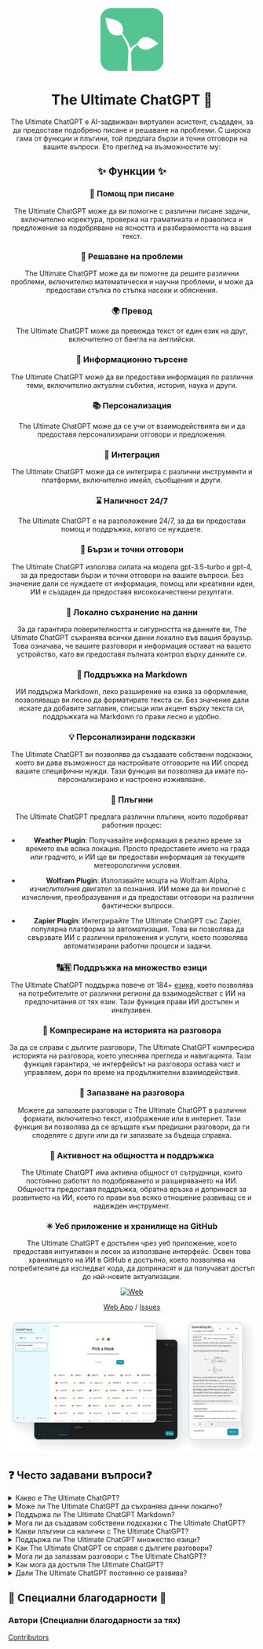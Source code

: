 <div align="center">
<img src="./docs/images/icon.png" alt="The Ultimate ChatGPT Icon"/>

<h1 align="center">The Ultimate ChatGPT 🌟</h1>

The Ultimate ChatGPT е AI-задвижван виртуален асистент, създаден, за да предостави подобрено писане и решаване на проблеми. С широка гама от функции и плъгини, той предлага бързи и точни отговори на вашите въпроси. Ето преглед на възможностите му:

## ✨ Функции ✨

### 📝 Помощ при писане
The Ultimate ChatGPT може да ви помогне с различни писане задачи, включително коректура, проверка на граматиката и правописа и предложения за подобряване на ясността и разбираемостта на вашия текст.

### 💭 Решаване на проблеми
The Ultimate ChatGPT може да ви помогне да решите различни проблеми, включително математически и научни проблеми, и може да предостави стъпка по стъпка насоки и обяснения.

### 🌍 Превод
The Ultimate ChatGPT може да превежда текст от един език на друг, включително от бангла на английски.

### 📑 Информационно търсене
The Ultimate ChatGPT може да ви предостави информация по различни теми, включително актуални събития, история, наука и други.

### 📚 Персонализация
The Ultimate ChatGPT може да се учи от взаимодействията ви и да предоставя персонализирани отговори и предложения.

### 📎 Интеграция
The Ultimate ChatGPT може да се интегрира с различни инструменти и платформи, включително имейл, съобщения и други.

### ⌛ Наличност 24/7
The Ultimate ChatGPT е на разположение 24/7, за да ви предостави помощ и поддръжка, когато се нуждаете.

### 🚀 Бързи и точни отговори

The Ultimate ChatGPT използва силата на модела gpt-3.5-turbo и gpt-4, за да предостави бързи и точни отговори на вашите въпроси. Без значение дали се нуждаете от информация, помощ или креативни идеи, ИИ е създаден да предоставя висококачествени резултати.

### 💾 Локално съхранение на данни

За да гарантира поверителността и сигурността на данните ви, The Ultimate ChatGPT съхранява всички данни локално във вашия браузър. Това означава, че вашите разговори и информация остават на вашето устройство, като ви предоставя пълната контрол върху данните си.

### 🔢 Поддръжка на Markdown

ИИ поддържа Markdown, леко разширение на езика за оформление, позволяващо ви лесно да форматирате текста си. Без значение дали искате да добавите заглавия, списъци или акцент върху текста си, поддръжката на Markdown го прави лесно и удобно.

### 💡 Персонализирани подсказки

The Ultimate ChatGPT ви позволява да създавате собствени подсказки, което ви дава възможност да настройвате отговорите на ИИ според вашите специфични нужди. Тази функция ви позволява да имате по-персонализирано и настроено изживяване.

### 🔆 Плъгини

The Ultimate ChatGPT предлага различни плъгини, които подобряват работния процес:

- **Weather Plugin**: Получавайте информация в реално време за времето във всяка локация. Просто предоставете името на града или градчето, и ИИ ще ви предостави информация за текущите метеорологични условия.

- **Wolfram Plugin**: Използвайте мощта на Wolfram Alpha, изчислителния двигател за познания. ИИ може да ви помогне с изчисления, преобразувания и да предостави отговори на различни фактически въпроси.

- **Zapier Plugin**: Интегрирайте The Ultimate ChatGPT със Zapier, популярна платформа за автоматизация. Това ви позволява да свързвате ИИ с различни приложения и услуги, което позволява автоматизирани работни процеси и задачи.

### 🔠🈶 Поддръжка на множество езици

The Ultimate ChatGPT поддържа повече от 184+ [езика](./SUPPORTED_LANGUAGES.md), което позволява на потребителите от различни региони да взаимодействат с ИИ на предпочитания от тях език. Тази функция прави ИИ достъпен и инклузивен.

### 💬 Компресиране на историята на разговора

За да се справи с дългите разговори, The Ultimate ChatGPT компресира историята на разговора, което улеснява прегледа и навигацията. Тази функция гарантира, че интерфейсът на разговора остава чист и управляем, дори по време на продължителни взаимодействия.

### 📂 Запазване на разговора

Можете да запазвате разговори с The Ultimate ChatGPT в различни формати, включително текст, изображение или в интернет. Тази функция ви позволява да се връщате към предишни разговори, да ги споделяте с други или да ги запазвате за бъдеща справка.

### 🔑 Активност на общността и поддръжка

The Ultimate ChatGPT има активна общност от сътрудници, които постоянно работят по подобряването и разширяването на ИИ. Общността предоставя поддръжка, обратна връзка и допринася за развитието на ИИ, което го прави във всяко отношение развиващ се и надежден инструмент.

### ✳ Уеб приложение и хранилище на GitHub

The Ultimate ChatGPT е достъпен чрез уеб приложение, което предоставя интуитивен и лесен за използване интерфейс. Освен това хранилището на ИИ в GitHub е достъпно, което позволява на потребителите да изследват кода, да допринасят и да получават достъп до най-новите актуализации.

[![Web][Web-image]][web-url]

[Web App](https://chatgpt.kiask.xyz/) / [Issues](https://github.com/ki-ask/The-Ultimate-ChatGPT/issues)

[web-url]: https://chatgpt.kiask.xyz
   
[download-url]: https://github.com/ki-ask/The-Ultimate-ChatGPT/releases

[Web-image]: https://img.shields.io/badge/Web-PWA-orange?logo=microsoftedge

![cover](./docs/images/cover.png)

</div>

## ❓ Често задавани въпроси❓

<details>
<summary>Какво е The Ultimate ChatGPT?</summary>
The Ultimate ChatGPT е AI-задвижван виртуален асистент, който предоставя бързи и точни отговори на вашите въпроси и предлага различни функции и плъгини, за да подобри вашето писане и решаване на проблеми.
</details>

<details>
<summary>Може ли The Ultimate ChatGPT да съхранява данни локално?</summary>
Да, The Ultimate ChatGPT може да съхранява всички данни локално във вашия браузър, за да гарантира поверителност и сигурност.
</details>

<details>
<summary>Поддържа ли The Ultimate ChatGPT Markdown?</summary>
Да, The Ultimate ChatGPT поддържа Markdown, който ви позволява да форматирате текста си и да създавате богато съдържание.
</details>

<details>
<summary>Мога ли да създавам собствени подсказки с The Ultimate ChatGPT?</summary>
Да, можете да създавате собствени подсказки и да настройвате взаимодействието си с The Ultimate ChatGPT.
</details>

<details>
<summary>Какви плъгини са налични с The Ultimate ChatGPT?</summary>
The Ultimate ChatGPT предлага плъгини като Weather, Wolfram и Zapier, за да опростите работата си и да предоставите допълнителни функции.
</details>

<details>
<summary>Поддържа ли The Ultimate ChatGPT множество езици?</summary>
Да, The Ultimate ChatGPT има вградени подсказки на множество езици, което ви позволява да комуникирате на предпочитания от вас език.
</details>

<details>
<summary>Как The Ultimate ChatGPT се справя с дългите разговори?</summary>
The Ultimate ChatGPT компресира историята на разговора, за да се справи с дългите разговори ефективно и да предостави безпроблемно изживяване.
</details>

<details>
<summary>Мога ли да запазвам разговори с The Ultimate ChatGPT?</summary>
Да, можете да запазвате разговори в текст, изображение или в интернет, използвайки функцията KiAsk Share.
</details>

<details>
<summary>Как мога да достъпя The Ultimate ChatGPT?</summary>
The Ultimate ChatGPT е достъпен като уеб приложение, а също така можете да достъпите и хранилището на GitHub за поддръжка и допълнителни функции.
</details>

<details>
<summary>Дали The Ultimate ChatGPT постоянно се развива?</summary>
Да, The Ultimate ChatGPT постоянно се развива с актуализации и подобрения, и разполага с активна общност от сътрудници.
</details>

## 🎉 Специални благодарности 🎉

### Автори (Специални благодарности за тях)

[Contributors](https://github.com/Yidadaa/ChatGPT-Next-Web/graphs/contributors)